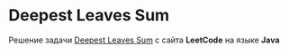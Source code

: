 # Deepest Leaves Sum
Решение задачи [Deepest Leaves Sum](https://leetcode.com/problems/deepest-leaves-sum/) c сайта **LeetCode** на языке **Java**